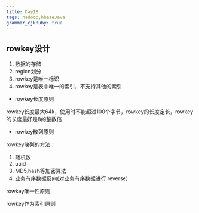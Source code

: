 ```yaml
---
title: Day18
tags: hadoop,hbaseJava
grammar_cjkRuby: true
---
```

## rowkey设计

1. 数据的存储
2. region划分
3. rowkey是唯一标识
4. rowkey是表中唯一的索引，不支持其他的索引

- rowkey长度原则

rowkey长度最大64k，使用时不能超过100个字节，rowkey的长度定长，rowkey的长度最好是8的整数倍

- rowkey散列原则

rowkey散列的方法：
1. 随机数
2. uuid
3. MD5,hash等加密算法
4. 业务有序数据反向(对业务有序数据进行 reverse)

rowkey唯一性原则

rowkey作为索引原则
